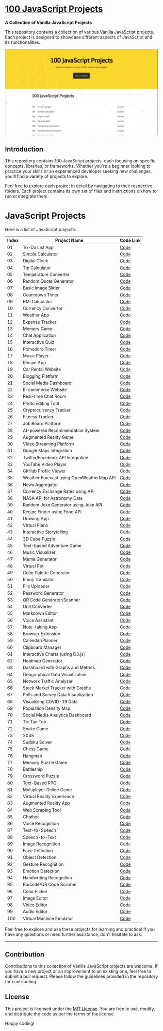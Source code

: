 # [100 JavaScript Projects](https://github.com/pradipchaudhary/100-javascript-projects)

**A Collection of Vanilla JavaScript Projects**

This repository contains a collection of various Vanilla JavaScript projects. Each project is designed to showcase different aspects of JavaScript and its functionalities.

[![Logo](./assets/images/thumbnail.jpg)](https://100jsproject.vercel.app/)

<!-- ![Screenshot](banner.jpg) -->
## Introduction

This repository contains 100 JavaScript projects, each focusing on specific concepts, libraries, or frameworks. Whether you're a beginner looking to practice your skills or an experienced developer seeking new challenges, you'll find a variety of projects to explore.

Feel free to explore each project in detail by navigating to their respective folders. Each project contains its own set of files and instructions on how to run or integrate them.

# JavaScript Projects

Here is a list of JavaScript projects:

| Index | Project Name | Code Link |
|-------|--------------|-----------|
| 01    | To-Do List App | [Code](https://github.com/pradipchaudhary/100-javascript-projects/tree/master/01-To-Do%20List%20App) |
| 02    | Simple Calculator | [Code](https://github.com/pradipchaudhary/100-javascript-projects/simple-calculator) |
| 03    | Digital Clock | [Code](https://github.com/pradipchaudhary/100-javascript-projects/digital-clock) |
| 04    | Tip Calculator | [Code](https://github.com/pradipchaudhary/100-javascript-projects/tip-calculator) |
| 05    | Temperature Converter | [Code](https://github.com/pradipchaudhary/100-javascript-projects/temperature-converter) |
| 06    | Random Quote Generator | [Code](https://github.com/pradipchaudhary/100-javascript-projects/random-quote-generator) |
| 07    | Basic Image Slider | [Code](https://github.com/pradipchaudhary/100-javascript-projects/basic-image-slider) |
| 08    | Countdown Timer | [Code](https://github.com/pradipchaudhary/100-javascript-projects/countdown-timer) |
| 09    | BMI Calculator | [Code](https://github.com/pradipchaudhary/100-javascript-projects/bmi-calculator) |
| 10    | Currency Converter | [Code](https://github.com/pradipchaudhary/100-javascript-projects/currency-converter) |
| 11    | Weather App | [Code](https://github.com/pradipchaudhary/100-javascript-projects/weather-app) |
| 12    | Expense Tracker | [Code](https://github.com/pradipchaudhary/100-javascript-projects/expense-tracker) |
| 13    | Memory Game | [Code](https://github.com/pradipchaudhary/100-javascript-projects/memory-game) |
| 14    | Chat Application | [Code](https://github.com/pradipchaudhary/100-javascript-projects/chat-application) |
| 15    | Interactive Quiz | [Code](https://github.com/pradipchaudhary/100-javascript-projects/interactive-quiz) |
| 16    | Pomodoro Timer | [Code](https://github.com/pradipchaudhary/100-javascript-projects/pomodoro-timer) |
| 17    | Music Player | [Code](https://github.com/pradipchaudhary/100-javascript-projects/music-player) |
| 18    | Recipe App | [Code](https://github.com/pradipchaudhary/100-javascript-projects/recipe-app) |
| 19    | Car Rental Website | [Code](https://github.com/pradipchaudhary/100-javascript-projects/car-rental-website) |
| 20    | Blogging Platform | [Code](https://github.com/pradipchaudhary/100-javascript-projects/blogging-platform) |
| 21    | Social Media Dashboard | [Code](https://github.com/pradipchaudhary/100-javascript-projects/social-media-dashboard) |
| 22    | E-commerce Website | [Code](https://github.com/pradipchaudhary/100-javascript-projects/e-commerce-website) |
| 23    | Real-time Chat Room | [Code](https://github.com/pradipchaudhary/100-javascript-projects/real-time-chat-room) |
| 24    | Photo Editing Tool | [Code](https://github.com/pradipchaudhary/100-javascript-projects/photo-editing-tool) |
| 25    | Cryptocurrency Tracker | [Code](https://github.com/pradipchaudhary/100-javascript-projects/cryptocurrency-tracker) |
| 26    | Fitness Tracker | [Code](https://github.com/pradipchaudhary/100-javascript-projects/fitness-tracker) |
| 27    | Job Board Platform | [Code](https://github.com/pradipchaudhary/100-javascript-projects/job-board-platform) |
| 28    | AI-powered Recommendation System | [Code](https://github.com/pradipchaudhary/100-javascript-projects/ai-powered-recommendation-system) |
| 29    | Augmented Reality Game | [Code](https://github.com/pradipchaudhary/100-javascript-projects/augmented-reality-game) |
| 30    | Video Streaming Platform | [Code](https://github.com/pradipchaudhary/100-javascript-projects/video-streaming-platform) |
| 31    | Google Maps Integration | [Code](https://github.com/pradipchaudhary/100-javascript-projects/google-maps-integration) |
| 32    | Twitter/Facebook API Integration | [Code](https://github.com/pradipchaudhary/100-javascript-projects/twitter-facebook-api-integration) |
| 33    | YouTube Video Player | [Code](https://github.com/pradipchaudhary/100-javascript-projects/youtube-video-player) |
| 34    | GitHub Profile Viewer | [Code](https://github.com/pradipchaudhary/100-javascript-projects/github-profile-viewer) |
| 35    | Weather Forecast using OpenWeatherMap API | [Code](https://github.com/pradipchaudhary/100-javascript-projects/weather-forecast) |
| 36    | News Aggregator | [Code](https://github.com/pradipchaudhary/100-javascript-projects/news-aggregator) |
| 37    | Currency Exchange Rates using API | [Code](https://github.com/pradipchaudhary/100-javascript-projects/currency-exchange-rates) |
| 38    | NASA API for Astronomy Data | [Code](https://github.com/pradipchaudhary/100-javascript-projects/nasa-api-astronomy-data) |
| 39    | Random Joke Generator using Joke API | [Code](https://github.com/pradipchaudhary/100-javascript-projects/random-joke-generator) |
| 40    | Recipe Finder using Food API | [Code](https://github.com/pradipchaudhary/100-javascript-projects/recipe-finder) |
| 41    | Drawing App | [Code](https://github.com/pradipchaudhary/100-javascript-projects/drawing-app) |
| 42    | Virtual Piano | [Code](https://github.com/pradipchaudhary/100-javascript-projects/virtual-piano) |
| 43    | Interactive Storytelling | [Code](https://github.com/pradipchaudhary/100-javascript-projects/interactive-storytelling) |
| 44    | 3D Cube Puzzle | [Code](https://github.com/pradipchaudhary/100-javascript-projects/3d-cube-puzzle) |
| 45    | Text-based Adventure Game | [Code](https://github.com/pradipchaudhary/100-javascript-projects/text-adventure-game) |
| 46    | Music Visualizer | [Code](https://github.com/pradipchaudhary/100-javascript-projects/music-visualizer) |
| 47    | Meme Generator | [Code](https://github.com/pradipchaudhary/100-javascript-projects/meme-generator) |
| 48    | Virtual Pet | [Code](https://github.com/pradipchaudhary/100-javascript-projects/virtual-pet) |
| 49    | Color Palette Generator | [Code](https://github.com/pradipchaudhary/100-javascript-projects/color-palette-generator) |
| 50    | Emoji Translator | [Code](https://github.com/pradipchaudhary/100-javascript-projects/emoji-translator) |
| 51    | File Uploader | [Code](https://github.com/pradipchaudhary/100-javascript-projects/file-uploader) |
| 52    | Password Generator | [Code](https://github.com/pradipchaudhary/100-javascript-projects/password-generator) |
| 53    | QR Code Generator/Scanner | [Code](https://github.com/pradipchaudhary/100-javascript-projects/qr-code-generator) |
| 54    | Unit Converter | [Code](https://github.com/pradipchaudhary/100-javascript-projects/unit-converter) |
| 55    | Markdown Editor | [Code](https://github.com/pradipchaudhary/100-javascript-projects/markdown-editor) |
| 56    | Voice Assistant | [Code](https://github.com/pradipchaudhary/100-javascript-projects/voice-assistant) |
| 57    | Note-taking App | [Code](https://github.com/pradipchaudhary/100-javascript-projects/note-taking-app) |
| 58    | Browser Extension | [Code](https://github.com/pradipchaudhary/100-javascript-projects/browser-extension) |
| 59    | Calendar/Planner | [Code](https://github.com/pradipchaudhary/100-javascript-projects/calendar-planner) |
| 60    | Clipboard Manager | [Code](https://github.com/pradipchaudhary/100-javascript-projects/clipboard-manager) |
| 61    | Interactive Charts (using D3.js) | [Code](https://github.com/pradipchaudhary/100-javascript-projects/interactive-charts) |
| 62    | Heatmap Generator | [Code](https://github.com/pradipchaudhary/100-javascript-projects/heatmap-generator) |
| 63    | Dashboard with Graphs and Metrics | [Code](https://github.com/pradipchaudhary/100-javascript-projects/dashboard-graphs-metrics) |
| 64    | Geographical Data Visualization | [Code](https://github.com/pradipchaudhary/100-javascript-projects/geographical-data-viz) |
| 65    | Network Traffic Analyzer | [Code](https://github.com/pradipchaudhary/100-javascript-projects/network-traffic-analyzer) |
| 66    | Stock Market Tracker with Graphs | [Code](https://github.com/pradipchaudhary/100-javascript-projects/stock-market-tracker) |
| 67    | Polls and Survey Data Visualization | [Code](https://github.com/pradipchaudhary/100-javascript-projects/polls-survey-data-viz) |
| 68    | Visualizing COVID-19 Data | [Code](https://github.com/pradipchaudhary/100-javascript-projects/covid19-data-viz) |
| 69    | Population Density Map | [Code](https://github.com/pradipchaudhary/100-javascript-projects/population-density-map) |
| 70    | Social Media Analytics Dashboard | [Code](https://github.com/pradipchaudhary/100-javascript-projects/social-media-analytics) |
| 71    | Tic Tac Toe | [Code](https://github.com/pradipchaudhary/100-javascript-projects/tic-tac-toe) |
| 72    | Snake Game | [Code](https://github.com/pradipchaudhary/100-javascript-projects/snake-game) |
| 73    | 2048 | [Code](https://github.com/pradipchaudhary/100-javascript-projects/2048) |
| 74    | Sudoku Solver | [Code](https://github.com/pradipchaudhary/100-javascript-projects/sudoku-solver) |
| 75    | Chess Game | [Code](https://github.com/pradipchaudhary/100-javascript-projects/chess-game) |
| 76    | Hangman | [Code](https://github.com/pradipchaudhary/100-javascript-projects/hangman) |
| 77    | Memory Puzzle Game | [Code](https://github.com/pradipchaudhary/100-javascript-projects/memory-puzzle-game) |
| 78    | Battleship | [Code](https://github.com/pradipchaudhary/100-javascript-projects/battleship) |
| 79    | Crossword Puzzle | [Code](https://github.com/pradipchaudhary/100-javascript-projects/crossword-puzzle) |
| 80    | Text-Based RPG | [Code](https://github.com/pradipchaudhary/100-javascript-projects/text-based-rpg) |
| 81    | Multiplayer Online Game | [Code](https://github.com/pradipchaudhary/100-javascript-projects/multiplayer-online-game) |
| 82    | Virtual Reality Experience | [Code](https://github.com/pradipchaudhary/100-javascript-projects/virtual-reality-experience) |
| 83    | Augmented Reality App | [Code](https://github.com/pradipchaudhary/100-javascript-projects/augmented-reality-app) |
| 84    | Web Scraping Tool | [Code](https://github.com/pradipchaudhary/100-javascript-projects/web-scraping-tool) |
| 85    | Chatbot | [Code](https://github.com/pradipchaudhary/100-javascript-projects/chatbot) |
| 86    | Voice Recognition | [Code](https://github.com/pradipchaudhary/100-javascript-projects/voice-recognition) |
| 87    | Text-to-Speech | [Code](https://github.com/pradipchaudhary/100-javascript-projects/text-to-speech) |
| 88    | Speech-to-Text | [Code](https://github.com/pradipchaudhary/100-javascript-projects/speech-to-text) |
| 89    | Image Recognition | [Code](https://github.com/pradipchaudhary/100-javascript-projects/image-recognition) |
| 90    | Face Detection | [Code](https://github.com/pradipchaudhary/100-javascript-projects/face-detection) |
| 91    | Object Detection | [Code](https://github.com/pradipchaudhary/100-javascript-projects/object-detection) |
| 92    | Gesture Recognition | [Code](https://github.com/pradipchaudhary/100-javascript-projects/gesture-recognition) |
| 93    | Emotion Detection | [Code](https://github.com/pradipchaudhary/100-javascript-projects/emotion-detection) |
| 94    | Handwriting Recognition | [Code](https://github.com/pradipchaudhary/100-javascript-projects/handwriting-recognition) |
| 95    | Barcode/QR Code Scanner | [Code](https://github.com/pradipchaudhary/100-javascript-projects/barcode-qr-code-scanner) |
| 96    | Color Picker | [Code](https://github.com/pradipchaudhary/100-javascript-projects/color-picker) |
| 97    | Image Editor | [Code](https://github.com/pradipchaudhary/100-javascript-projects/image-editor) |
| 98    | Video Editor | [Code](https://github.com/pradipchaudhary/100-javascript-projects/video-editor) |
| 99    | Audio Editor | [Code](https://github.com/pradipchaudhary/100-javascript-projects/audio-editor) |
| 100   | Virtual Machine Emulator | [Code](https://github.com/pradipchaudhary/100-javascript-projects/virtual-machine-emulator) |

Feel free to explore and use these projects for learning and practice! If you have any questions or need further assistance, don't hesitate to ask.


---

## Contribution

Contributions to this collection of Vanilla JavaScript projects are welcome. If you have a new project or an improvement to an existing one, feel free to submit a pull request. Please follow the guidelines provided in the repository for contributing.

## License

This project is licensed under the [MIT License](LICENSE). You are free to use, modify, and distribute the code as per the terms of the license.

Happy coding!
